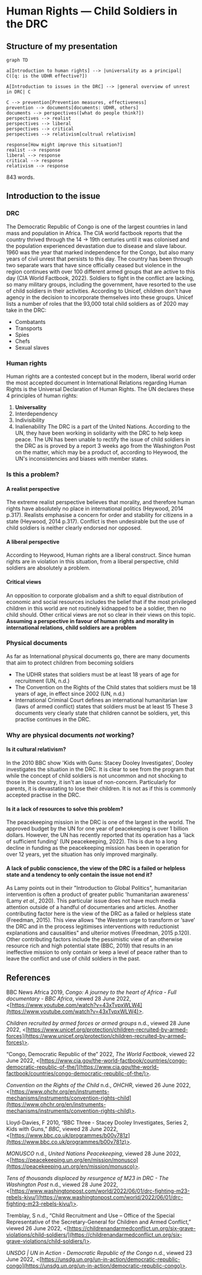 # Human Rights — Child Soldiers in the DRC
## Structure of my presentation
```mermaid
graph TD

a[Introduction to human rights] --> |universality as a principal| C([q: is the UDHR effective?])

A[Introduction to issues in the DRC] --> |general overview of unrest in DRC| C

C --> prevention[Prevention measures, effectiveness]
prevention --> documents[documents: UDHR, others]
documents --> perspectives([what do people think?])
perspectives --> realist 
perspectives --> liberal
perspectives --> critical
perspectives --> relativism[cultrual relativism]

response[How might improve this situation?]
realist --> response
liberal --> response
critical --> response
relativism --> response

```
843 words.
## Introduction to the issue
### DRC
The Democratic Republic of Congo is one of the largest countries in land mass and population in Africa. The CIA world factbook reports that the country thrived through the 14 -> 19th centuries until it was colonised and the population experienced devastation due to disease and slave labour. 1960 was the year that marked independence for the Congo, but also many years of civil unrest that persists to this day. The country has been through two separate wars that have since officially ceased but violence in the region continues with over 100 different armed groups that are active to this day (CIA World Factbook, 2022). Soldiers to fight in the conflict are lacking, so many military groups, including the government, have resorted to the use of child soldiers in their activities. According to Unicef, children don't have agency in the decision to incorporate themselves into these groups. Unicef lists a number of roles that the 93,000 total child soldiers as of 2020 may take in the DRC:
- Combatants
- Transports
- Spies
- Chefs
- Sexual slaves
### Human rights
Human rights are a contested concept but in the modern, liberal world order the most accepted document in International Relations regarding Human Rights is the Universal Declaration of Human Rights. The UN declares these 4 principles of human rights: 
1. **Universality**
2. Interdependency
3. Indivisibility
4. Inalienability
The DRC is a part of the United Nations. According to the UN, they have been working in solidarity with the DRC to help keep peace. The UN has been unable to rectify the issue of child soldiers in the DRC as is proved by a report 3 weeks ago from the Washington Post on the matter, which may be a product of, according to Heywood, the UN's inconsistencies and biases with member states.
### Is this a problem?
#### A realist perspective
The extreme realist perspective believes that morality, and therefore human rights have absolutely no place in international politics (Heywood, 2014 p.317). Realists emphasise a concern for order and stability for citizens in a state (Heywood, 2014 p.317). Conflict is then undesirable but the use of child soldiers is neither clearly endorsed nor opposed.
#### A liberal perspective
According to Heywood, Human rights are a liberal construct. Since human rights are in violation in this situation, from a liberal perspective, child soldiers are absolutely a problem.
#### Critical views
An opposition to corporate globalism and a shift to equal distribution of economic and social resources includes the belief that if the most privileged children in this world are not routinely kidnapped to be a soldier, then no child should. Other critical views are not so clear in their views on this topic.
**Assuming a perspective in favour of human rights and morality in international relations, child soldiers are a problem**
### Physical documents
As far as International physical documents go, there are many documents that aim to protect children from becoming soldiers
- The UDHR states that soldiers must be at least 18 years of age for recruitment (UN, n.d.)
- The Convention on the Rights of the Child states that soldiers must be 18 years of age, in effect since 2002 (UN, n.d.)
- International Criminal Court defines an international humanitarian law (laws of armed conflict) states that soldiers must be at least 15 
These 3 documents very clearly state that children cannot be soldiers, yet, this practise continues in the DRC.
### Why are physical documents *not* working?
#### Is it cultural relativism? 
In the 2010 BBC show 'Kids with Guns: Stacey Dooley Investigates', Dooley investigates the situation in the DRC. It is clear to see from the program that while the concept of child soldiers is not uncommon and not shocking to those in the country, it isn't an issue of non-concern. Particularly for parents, it is devastating to lose their children. It is not as if this is commonly accepted practise in the DRC.
#### Is it a lack of resources to solve this problem?
The peacekeeping mission in the DRC is one of the largest in the world. The approved budget by the UN for one year of peacekeeping is over 1 billion dollars. However, the UN has recently reported that its operation has a 'lack of sufficient funding' (UN peacekeeping, 2022). This is due to a long decline in funding as the peacekeeping mission has been in operation for over 12 years, yet the situation has only improved marginally.
#### A lack of public conscience, the view of the DRC is a failed or helpless state and a tendency to only contain the issue not end it?
As Lamy points out in their "Introduction to Global Politics", humanitarian intervention is often a product of greater public 'humanitarian awareness' (Lamy *et al.*, 2020). This particular issue does not have much media attention outside of a handful of documentaries and articles. Another contributing factor here is the view of the DRC as a failed or helpless state (Freedman, 2015). This view allows "the Western urge to transform or ‘save’ the DRC and in the process legitimises interventions with reductionist explanations and causalities" and ulterior motives (Freedman, 2015 p.120). Other contributing factors include the pessimistic view of an otherwise resource rich and high potential state (BBC, 2019) that results in an ineffective mission to only contain or keep a level of peace rather than to leave the conflict and use of child soldiers in the past.
## References
BBC News Africa 2019, _Congo: A journey to the heart of Africa - Full documentary - BBC Africa_, viewed 28 June 2022, <[https://www.youtube.com/watch?v=43xTvpxWLW4](https://www.youtube.com/watch?v=43xTvpxWLW4)>.

_Children recruited by armed forces or armed groups_ n.d., viewed 28 June 2022, <[https://www.unicef.org/protection/children-recruited-by-armed-forces](https://www.unicef.org/protection/children-recruited-by-armed-forces)>.

“Congo, Democratic Republic of the” 2022, _The World Factbook_, viewed 22 June 2022, <[https://www.cia.gov/the-world-factbook/countries/congo-democratic-republic-of-the/](https://www.cia.gov/the-world-factbook/countries/congo-democratic-republic-of-the/)>.

_Convention on the Rights of the Child_ n.d., _OHCHR_, viewed 26 June 2022, <[https://www.ohchr.org/en/instruments-mechanisms/instruments/convention-rights-child](https://www.ohchr.org/en/instruments-mechanisms/instruments/convention-rights-child)>.

Lloyd-Davies, F 2010, “BBC Three - Stacey Dooley Investigates, Series 2, Kids with Guns,” _BBC_, viewed 28 June 2022, <[https://www.bbc.co.uk/programmes/b00v781z](https://www.bbc.co.uk/programmes/b00v781z)>.

_MONUSCO_ n.d., _United Nations Peacekeeping_, viewed 28 June 2022, <[https://peacekeeping.un.org/en/mission/monusco](https://peacekeeping.un.org/en/mission/monusco)>.

_Tens of thousands displaced by resurgence of M23 in DRC - The Washington Post_ n.d., viewed 28 June 2022, <[https://www.washingtonpost.com/world/2022/06/01/drc-fighting-m23-rebels-kivu/](https://www.washingtonpost.com/world/2022/06/01/drc-fighting-m23-rebels-kivu/)>.

Tremblay, S n.d., “Child Recruitment and Use – Office of the Special Representative of the Secretary-General for Children and Armed Conflict,” viewed 26 June 2022, <[https://childrenandarmedconflict.un.org/six-grave-violations/child-soldiers/](https://childrenandarmedconflict.un.org/six-grave-violations/child-soldiers/)>.

_UNSDG | UN in Action - Democratic Republic of the Congo_ n.d., viewed 23 June 2022, <[https://unsdg.un.org/un-in-action/democratic-republic-congo](https://unsdg.un.org/un-in-action/democratic-republic-congo)>.